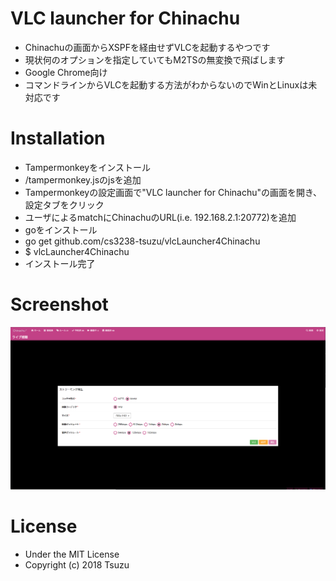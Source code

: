 <!---
 Copyright (c) 2018 Tsuzu
 
 This software is released under the MIT License.
 https://opensource.org/licenses/MIT
-->

# VLC launcher for Chinachu
- Chinachuの画面からXSPFを経由せずVLCを起動するやつです
- 現状何のオプションを指定していてもM2TSの無変換で飛ばします
- Google Chrome向け
- コマンドラインからVLCを起動する方法がわからないのでWinとLinuxは未対応です

# Installation
- Tampermonkeyをインストール
- /tampermonkey.jsのjsを追加
- Tampermonkeyの設定画面で"VLC launcher for Chinachu"の画面を開き、設定タブをクリック
- ユーザによるmatchにChinachuのURL(i.e. 192.168.2.1:20772)を追加
- goをインストール
- go get github.com/cs3238-tsuzu/vlcLauncher4Chinachu
- $ vlcLauncher4Chinachu
- インストール完了

# Screenshot
![スクリーンショット](/files/screenshot.png)

# License
- Under the MIT License
- Copyright (c) 2018 Tsuzu